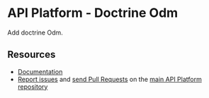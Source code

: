 # API Platform - Doctrine Odm

Add doctrine Odm.

## Resources

- [Documentation](https://api-platform.com/docs)
- [Report issues](https://github.com/api-platform/doctrine-odm/issues) and [send Pull Requests](https://github.com/api-platform/doctrine-odm/pulls) on the [main API Platform repository](https://github.com/api-platform/core)
